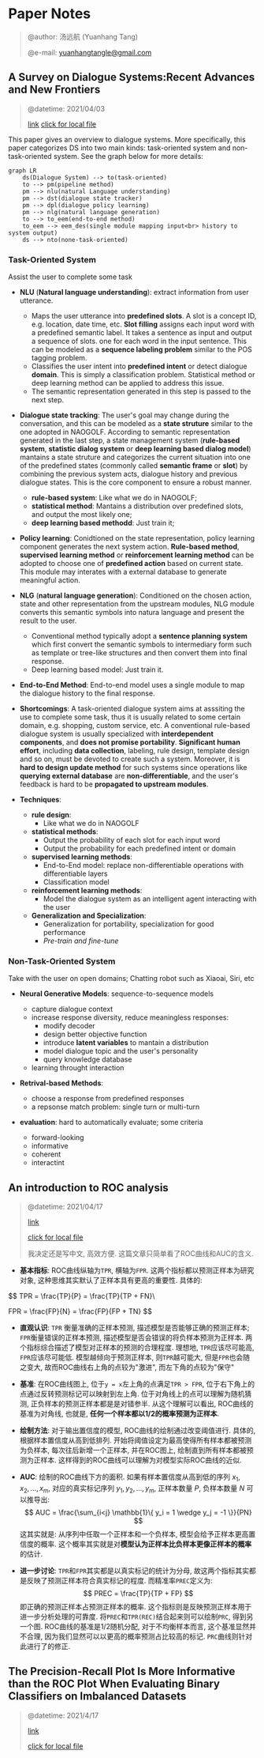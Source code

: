 # Paper Notes

> @author:  汤远航 (Yuanhang Tang)
>
> @e-mail: yuanhangtangle@gmail.com

## A Survey on Dialogue Systems:Recent Advances and New Frontiers

> @datetime: 2021/04/03
>
> [link](https://arxiv.org/abs/1711.01731)
> [click for local file](./A_Survey_on_Dialogue_Systems_Recent_Advances_and_New_Frontiers.pdf)

This paper gives an overview to dialogue systems. More specifically, this paper categorizes DS into two main kinds: task-oriented system and non-task-oriented system. See the graph below for more details:

```mermaid
graph LR
	ds(Dialogue System) --> to(task-oriented)
	to --> pm(pipeline method)
	pm --> nlu(natural Language understanding)
	pm --> dst(dialogue state tracker)
	pm --> dpl(dialogue policy learning)
	pm --> nlg(natural language generation)
	to --> to_eem(end-to-end method)
	to_eem --> eem_des(single module mapping input<br> history to system output)
	ds --> nto(none-task-oriented)
```

### Task-Oriented System

Assist the user to complete some task

- **NLU** (**Natural language understanding**): 
	extract information from  user utterance.
  - Maps the user utterance into **predefined slots**. A slot is a concept ID, e.g. location, date time, etc. **Slot filling** assigns each input word with a predefined semantic label. It takes a sentence as input and output a sequence of slots. one for each word in the input sentence. This can be modeled as a **sequence labeling problem** similar to the POS tagging problem.
  - Classifies the user intent into **predefined intent** or detect dialogue **domain**. This is simply a classification problem. Statistical method or deep learning method can be applied to address this issue.
  - The semantic representation generated in this step is passed to the next step.

- **Dialogue state tracking**: 
	The user's goal may change during the conversation, and this can be modeled as a **state struture** similar to the one adopted in NAOGOLF. According to semantic representation generated in the last step, a state management system (**rule-based system**, **statistic dialog system** or **deep learning based dialog model**) mantains a state struture and categorizes the current situation into one of the predefined states (commonly called **semantic frame** or **slot**) by combining the previous system acts, dialogue history and previous dialogue states. This is the core component to ensure a robust manner.
	- **rule-based system**: Like what we do in NAOGOLF;
	- **statistical method**: Mantains a distribution over predefined slots, and output the most likely one;
	- **deep learning based methodd**: Just train it;

- **Policy learning**:
	Conidtioned on the state representation, policy learning component generates the next system action. **Rule-based method**, **supervised learning method** or **reinforcement learning method** can be adopted to choose one of **predefined action** based on current state. This module may interates with a external database to generate meaningful action.

- **NLG** (**natural language generation**):
	Conditioned on the chosen action, state and other representation from the upstream modules, NLG module converts this semantic symbols into natura language and present the result to the user. 
	- Conventional method typically adopt a **sentence planning system** which first convert the semantic symbols to intermediary form such as template or tree-like structures and then convert them into final response.
	- Deep learning based model: Just train it.

- **End-to-End Method**:
	End-to-end model uses a single module to map the dialogue history to the final response.

- **Shortcomings**:
	A task-oriented dialogue system aims at asssiting the use to complete some task, thus it is usually related to some certain domain, e.g. shopping, custom service, etc. A conventional rule-based dialogue system is usually specialized with **interdependent components**, and **does not promise portability**. **Significant human effort**, including **data collection**, labeling, rule design, template design and so on, must be devoted to create such a system. Moreover, it is **hard to design update method** for such systems since operations like **querying external database** are **non-differentiable**, and the user's feedback is hard to be **propagated to upstream modules**.

- **Techniques**: 
	- **rule design**: 
		- Like what we do in NAOGOLF
	- **statistical methods**:
		- Output the probability of each slot for each input word
		- Output the probability for each predefined intent or domain
	- **supervised learning methods**:
		- End-to-End model: replace non-differentiable operations with differentiable layers
		- Classification model
	- **reinforcement learning methods**:
		- Model the dialogue system as an intelligent agent interacting with the user
	- **Generalization and Specialization**:
		- Generalization for portability, specialization for good performance
		- *Pre-train and fine-tune*

### Non-Task-Oriented System
Take with the user on open domains; Chatting robot such as Xiaoai, Siri, etc

- **Neural Generative Models**: sequence-to-sequence models
	- capture dialogue context
	- increase response diversity, reduce meaningless responses:
		- modify decoder
		- design better objective function
		- introduce **latent variables** to mantain a distribution
		- model dialogue topic and the user's personality
		- query knowledge database
	- learning throught interaction

- **Retrival-based Methods**:
	- choose a response from predefined responses
	- a repsonse match problem: single turn or multi-turn

- **evaluation**: hard to automatically evaluate; some criteria
	- forward-looking
	- informative
	- coherent
	- interactint


## An introduction to ROC analysis
>@datetime: 2021/04/17
>
> [link](https://www.researchgate.net/publication/222511520_Introduction_to_ROC_analysis/link/5ac7844ca6fdcc8bfc7fa47e/download)
> 
> [click for local file](./ROCintro.pdf)
> 
> 我决定还是写中文, 高效方便. 这篇文章只简单看了ROC曲线和AUC的含义. 

- **基本指标**: ROC曲线纵轴为`TPR`, 横轴为`FPR`. 这两个指标都以预测正样本为研究对象, 这种思维其实默认了正样本具有更高的重要性. 具体的: 

$$
TPR = \frac{TP}{P} = \frac{TP}{TP + FN}\\

FPR = \frac{FP}{N} = \frac{FP}{FP + TN}
$$

- **直观认识**: `TPR` 衡量准确的正样本预测, 描述模型是否能够正确的预测正样本; `FPR`衡量错误的正样本预测, 描述模型是否会错误的将负样本预测为正样本. 两个指标综合描述了模型对正样本的预测的合理程度. 理想地, `TPR`应该尽可能高, `FPR`应该尽可能低. 模型越倾向于预测正样本, 则`TPR`越可能大, 但是`FPR`也会随之变大, 故而ROC曲线右上角的点较为"激进", 而左下角的点较为"保守"

- **基准**: 在ROC曲线图上, 位于`y = x`左上角的点满足`TPR > FPR`, 位于右下角上的点通过反转预测标记可以映射到左上角. 位于对角线上的点可以理解为随机猜测, 正负样本的预测正样本都是是对错参半. 从这个理解可以看出, ROC曲线的基准为对角线, 也就是, **任何一个样本都以1/2的概率预测为正样本**. 

- **绘制方法**: 对于输出置信度的模型, ROC曲线的绘制通过改变阈值进行. 具体的, 根据样本置信度从高到低排列. 开始将阈值设定为最高使得所有样本都被预测为负样本, 每次往后新增一个正样本, 并在ROC图上, 绘制直到所有样本都被预测为正样本. 这样得到的ROC曲线可以理解为对模型实际ROC曲线的近似. 

- **AUC**: 绘制的ROC曲线下方的面积. 如果有样本置信度从高到低的序列 $x_1, x_2, ..., x_m$, 对应的真实标记序列 $y_1, y_2, ..., y_m$, 正样本数量 $P$, 负样本数量 $N$ 可以推导出:
	$$
		AUC = \frac{\sum_{i<j} \mathbb{1}\{ y_i = 1 \wedge y_j = -1 \}}{PN}	
	$$
	这其实就是: 从序列中任取一个正样本和一个负样本, 模型会给予正样本更高置信度的概率. 这个概率其实就是对**模型认为正样本比负样本更像正样本的概率**的估计.

- **进一步讨论**: `TPR`和`FPR`其实都是以真实标记的统计为分母, 故这两个指标其实都是反映了预测正样本符合真实标记的程度. 而精准率`PREC`定义为:
  $$
  PREC = \frac{TP}{TP + FP}
  $$
  即正确的预测正样本占预测正样本的概率. 这个指标则是反映预测正样本用于进一步分析处理的可靠度. 将`PREC`和`TPR(REC)`结合起来则可以绘制`PRC`, 得到另一个图. ROC曲线的基准是1/2随机分配, 对于不均衡样本而言, 这个基准显然并不合理, 因为我们显然可以以更高的概率预测占比较高的标记. `PRC`曲线则针对此进行了的修正.
  
## The Precision-Recall Plot Is More Informative than the ROC Plot When Evaluating Binary Classifiers on Imbalanced Datasets
> @datetime: 2021/4/17
> 
> [link](https://www.researchgate.net/publication/273155496_The_Precision-Recall_Plot_Is_More_Informative_than_the_ROC_Plot_When_Evaluating_Binary_Classifiers_on_Imbalanced_Datasets)
> 
> [click for local file](./PRC_imbalanced_dataset.pdf)
> 

